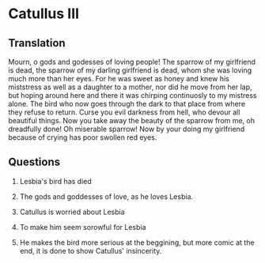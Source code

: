 # Catullus III

## Translation

Mourn, o gods and godesses of loving people! The sparrow of my girlfriend is dead, the sparrow of my darling girlfriend is dead, whom she was loving much more than her eyes. For he was sweet as honey and knew his miststress as well as a daughter to a mother, nor did he move from her lap, but hoping around here and there it was chirping continuosly to my mistress alone. The bird who now goes through the dark to that place from where they refuse to return. Curse you evil darkness from hell, who devour all beautiful things. Now you take away the beauty of the sparrow from me, oh dreadfully done! Oh miserable sparrow! Now by your doing my girlfriend because of crying has poor swollen red eyes.

## Questions

1. Lesbia's bird has died

2. The gods and goddesses of love, as he loves Lesbia.

3. Catullus is worried about Lesbia

4. To make him seem sorowful for Lesbia

5. He makes the bird more serious at the beggining, but more comic at the end, it is done to show Catullus' insincerity.
